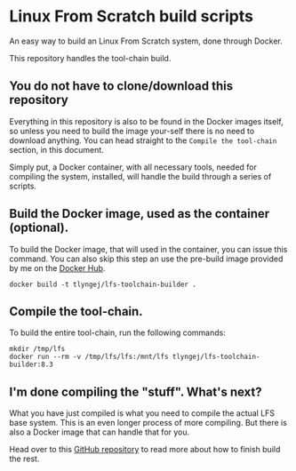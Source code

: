 # Linux From Scratch build scripts

An easy way to build an Linux From Scratch system, done through Docker.

This repository handles the tool-chain build.

## You do not have to clone/download this repository
Everything in this repository is also to be found in the Docker images itself,
so unless you need to build the image your-self there is no need to download
anything. You can head straight to the `Compile the tool-chain` section, in
this document.

Simply put, a Docker container, with all necessary tools, needed for compiling
the system, installed, will handle the build through a series of scripts.

## Build the Docker image, used as the container (optional).
To build the Docker image, that will used in the container, you can issue this
command. You can also skip this step an use the pre-build image provided by me
on the [Docker Hub](https://hub.docker.com/r/tlyngej/lfs-toolchain-builder/).
```
docker build -t tlyngej/lfs-toolchain-builder .
```

## Compile the tool-chain.
To build the entire tool-chain, run the following commands:
```
mkdir /tmp/lfs
docker run --rm -v /tmp/lfs/lfs:/mnt/lfs tlyngej/lfs-toolchain-builder:8.3
```

## I'm done compiling the "stuff". What's next?
What you have just compiled is what you need to compile the actual LFS
base system. This is an even longer process of more compiling. But there is also
a Docker image that can handle that for you.

Head over to this [GitHub repository](https://github.com/TLyngeJ/lfs-base-system)
to read more about how to finish build the rest.
